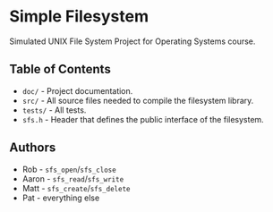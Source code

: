 # Simple Filesystem

Simulated UNIX File System Project for Operating Systems course.

## Table of Contents

- `doc/`    - Project documentation.
- `src/`    - All source files needed to compile the filesystem library.
- `tests/`  - All tests.
- `sfs.h`   - Header that defines the public interface of the filesystem.

## Authors

- Rob   - `sfs_open`/`sfs_close`
- Aaron - `sfs_read`/`sfs_write`
- Matt  - `sfs_create`/`sfs_delete`
- Pat   - everything else
